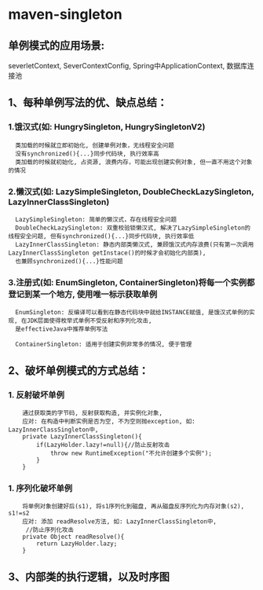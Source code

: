 # maven-singleton
## 单例模式的应用场景:
  severletContext, SeverContextConfig, Spring中ApplicationContext, 数据库连接池
## 1、每种单例写法的优、缺点总结：
  ### 1.饿汉式(如: HungrySingleton, HungrySingletonV2)
      类加载的时候就立即初始化, 创建单例对象，无线程安全问题
      没有synchronized(){...}同步代码块, 执行效率高
      类加载的时候就初始化, 占资源, 浪费内存，可能出现创建实例对象, 但一直不用这个对象的情况
  ### 2.懒汉式(如: LazySimpleSingleton, DoubleCheckLazySingleton, LazyInnerClassSingleton)
      LazySimpleSingleton: 简单的懒汉式，存在线程安全问题
      DoubleCheckLazySingleton: 双重校验锁懒汉式, 解决了LazySimpleSingleton的线程安全问题, 但有synchronized(){...}同步代码块, 执行效率低
      LazyInnerClassSingleton: 静态内部类懒汉式, 兼顾饿汉式内存浪费(只有第一次调用LazyInnerClassSingleton getInstace()的时候才会初始化内部类),
      也兼顾synchronized(){...}性能问题
  ### 3.注册式(如: EnumSingleton, ContainerSingleton)将每一个实例都登记到某一个地方, 使用唯一标示获取单例
      EnumSingleton: 反编译可以看到在静态代码块中就给INSTANCE赋值, 是饿汉式单例的实现, 在JDK层面使得枚举式单例不受反射和序列化攻击,
      是effectiveJava中推荐单例写法
      
      ContainerSingleton: 适用于创建实例非常多的情况, 便于管理
          

## 2、破坏单例模式的方式总结：
  ### 1. 反射破坏单例
        通过获取类的字节码, 反射获取构造, 并实例化对象, 
        应对: 在构造中判断实例是否为空, 不为空则抛exception, 如: LazyInnerClassSingleton中, 
        private LazyInnerClassSingleton(){
            if(LazyHolder.lazy!=null){//防止反射攻击
                throw new RuntimeException("不允许创建多个实例");
            }
        }
  ### 1. 序列化破坏单例
        将单例对象创建好后(s1), 将s1序列化到磁盘, 再从磁盘反序列化为内存对象(s2), s1!=s2
        应对: 添加 readResolve方法, 如: LazyInnerClassSingleton中,
         //防止序列化攻击
        private Object readResolve(){
            return LazyHolder.lazy;
        }
## 3、内部类的执行逻辑，以及时序图
